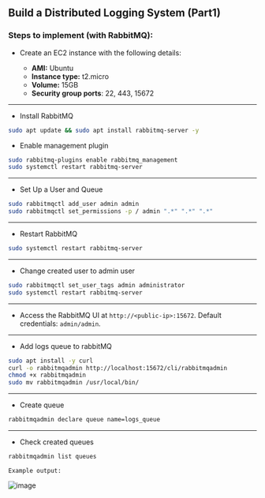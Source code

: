 ## Build a Distributed Logging System (Part1)

### Steps to implement (with RabbitMQ):

- Create an EC2 instance with the following details:
  
  - **AMI:** Ubuntu
  - **Instance type:** t2.micro
  - **Volume:** 15GB
  - **Security group ports**: 22, 443, 15672
--- 

- Install RabbitMQ
```bash
sudo apt update && sudo apt install rabbitmq-server -y
```

- Enable management plugin
```bash
sudo rabbitmq-plugins enable rabbitmq_management
sudo systemctl restart rabbitmq-server
```
---

- Set Up a User and Queue
```bash
sudo rabbitmqctl add_user admin admin
sudo rabbitmqctl set_permissions -p / admin ".*" ".*" ".*"
```
---

- Restart RabbitMQ
```bash
sudo systemctl restart rabbitmq-server
```
---

- Change created user to admin user
```bash
sudo rabbitmqctl set_user_tags admin administrator
sudo systemctl restart rabbitmq-server
```
---

- Access the RabbitMQ UI at `http://<public-ip>:15672`. Default credentials: `admin/admin`.
---

- Add logs queue to rabbitMQ
```bash
sudo apt install -y curl
curl -o rabbitmqadmin http://localhost:15672/cli/rabbitmqadmin
chmod +x rabbitmqadmin
sudo mv rabbitmqadmin /usr/local/bin/
```
---

- Create queue
```bash
rabbitmqadmin declare queue name=logs_queue
```
---

- Check created queues
```bash
rabbitmqadmin list queues
```
`Example output:`

![image](https://github.com/user-attachments/assets/487533b7-7c04-4a5e-a977-988a15193c42)

